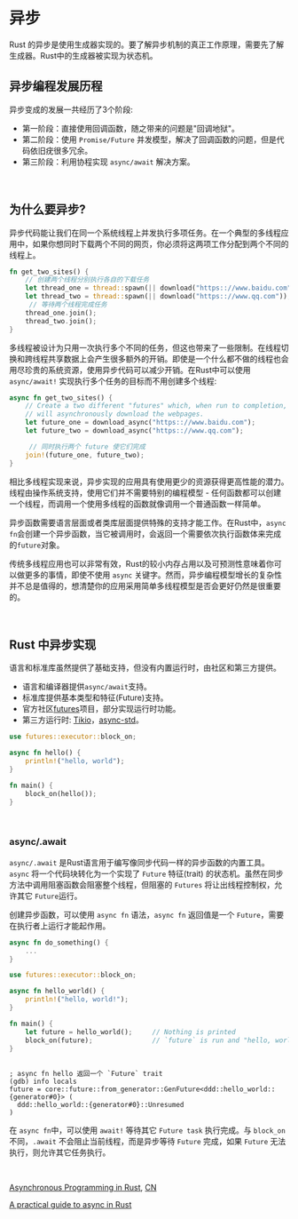# 异步

Rust 的异步是使用生成器实现的。要了解异步机制的真正工作原理，需要先了解生成器。Rust中的生成器被实现为状态机。

## 异步编程发展历程

异步变成的发展一共经历了3个阶段:

* 第一阶段：直接使用回调函数，随之带来的问题是"回调地狱"。
* 第二阶段：使用 `Promise/Future` 并发模型，解决了回调函数的问题，但是代码依旧疣很多冗余。
* 第三阶段：利用协程实现 `async/await` 解决方案。

&nbsp;

## 为什么要异步?

异步代码能让我们在同一个系统线程上并发执行多项任务。在一个典型的多线程应用中，如果你想同时下载两个不同的网页，你必须将这两项工作分配到两个不同的线程上。

```rust
fn get_two_sites() {
    // 创建两个线程分别执行各自的下载任务
    let thread_one = thread::spawn(|| download("https:://www.baidu.com"));
    let thread_two = thread::spawn(|| download("https:://www.qq.com"));
     // 等待两个线程完成任务
    thread_one.join();
    thread_two.join();
}
```

多线程被设计为只用一次执行多个不同的任务，但这也带来了一些限制。在线程切换和跨线程共享数据上会产生很多额外的开销。即使是一个什么都不做的线程也会用尽珍贵的系统资源，使用异步代码可以减少开销。在Rust中可以使用 `async/await!` 实现执行多个任务的目标而不用创建多个线程:

```rust
async fn get_two_sites() {
    // Create a two different "futures" which, when run to completion,
    // will asynchronously download the webpages.
    let future_one = download_async("https:://www.baidu.com");
    let future_two = download_async("https:://www.qq.com");

     // 同时执行两个 future 使它们完成
    join!(future_one, future_two);
}
```

相比多线程实现来说，异步实现的应用具有使用更少的资源获得更高性能的潜力。线程由操作系统支持，使用它们并不需要特别的编程模型 - 任何函数都可以创建一个线程，而调用一个使用多线程的函数就像调用一个普通函数一样简单。

异步函数需要语言层面或者类库层面提供特殊的支持才能工作。在Rust中，`async fn`会创建一个异步函数，当它被调用时，会返回一个需要依次执行函数体来完成的`future`对象。

传统多线程应用也可以非常有效，Rust的较小内存占用以及可预测性意味着你可以做更多的事情，即使不使用 `async` 关键字。然而，异步编程模型增长的复杂性并不总是值得的，想清楚你的应用采用简单多线程模型是否会更好仍然是很重要的。

&nbsp;

## Rust 中异步实现

语言和标准库虽然提供了基础支持，但没有内置运行时，由社区和第三方提供。

* 语言和编译器提供`async/await`支持。
* 标准库提供基本类型和特征(Future)支持。
* 官方社区[futures](https://github.com/rust-lang/futures-rs)项目，部分实现运行时功能。
* 第三方运行时: [Tikio](https://github.com/tokio-rs/tokio)，[async-std](https://github.com/async-rs/async-std)。

```rust
use futures::executor::block_on;

async fn hello() {
    println!("hello, world");
}

fn main() {
    block_on(hello());
}
```

&nbsp;

### async/.await

`async/.await` 是Rust语言用于编写像同步代码一样的异步函数的内置工具。`async` 将一个代码块转化为一个实现了 `Future` 特征(trait) 的状态机。虽然在同步方法中调用阻塞函数会阻塞整个线程，但阻塞的 `Futures` 将让出线程控制权，允许其它 `Future`运行。

创建异步函数，可以使用 `async fn` 语法，`async fn` 返回值是一个 `Future`，需要在执行者上运行才能起作用。

```rust
async fn do_something() {
    ...
}
```

```rust
use futures::executor::block_on;

async fn hello_world() {
    println!("hello, world!");
}

fn main() {
    let future = hello_world();     // Nothing is printed
    block_on(future);               // `future` is run and "hello, world!" is printed
}
```

```x86asm

; async fn hello 返回一个 `Future` trait
(gdb) info locals
future = core::future::from_generator::GenFuture<ddd::hello_world::{generator#0}> (
  ddd::hello_world::{generator#0}::Unresumed
)
```

在 `async fn`中，可以使用 `await!` 等待其它 `Future task` 执行完成。与 `block_on` 不同，`.await` 不会阻止当前线程，而是异步等待 `Future` 完成，如果 `Future` 无法执行，则允许其它任务执行。

&nbsp;

[Asynchronous Programming in Rust](https://rust-lang.github.io/async-book/), [CN](https://huangjj27.github.io/async-book/)

[A practical guide to async in Rust](https://blog.logrocket.com/a-practical-guide-to-async-in-rust/)